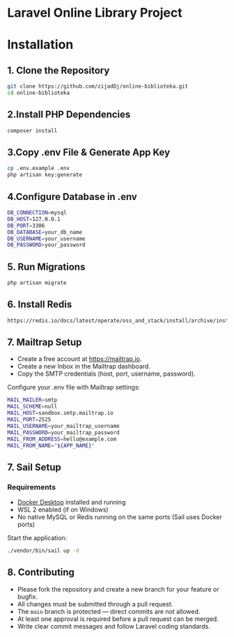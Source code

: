 # Laravel Online Library Project

# Installation

## 1. Clone the Repository

```bash
git clone https://github.com/zijadDj/online-biblioteka.git
cd online-biblioteka
```

## 2.Install PHP Dependencies
```bash
composer install
```

## 3.Copy .env File & Generate App Key

```bash
cp .env.example .env
php artisan key:generate
```

## 4.Configure Database in .env
```bash
DB_CONNECTION=mysql
DB_HOST=127.0.0.1
DB_PORT=3306
DB_DATABASE=your_db_name
DB_USERNAME=your_username
DB_PASSWORD=your_password
```

## 5. Run Migrations
```bash
php artisan migrate
```

## 6. Install Redis
```bash
https://redis.io/docs/latest/operate/oss_and_stack/install/archive/install-redis/
```


## 7. Mailtrap Setup
- Create a free account at https://mailtrap.io.
- Create a new Inbox in the Mailtrap dashboard.
- Copy the SMTP credentials (host, port, username, password).

Configure your .env file with Mailtrap settings:
```bash
MAIL_MAILER=smtp
MAIL_SCHEME=null
MAIL_HOST=sandbox.smtp.mailtrap.io
MAIL_PORT=2525
MAIL_USERNAME=your_mailtrap_username
MAIL_PASSWORD=your_mailtrap_password
MAIL_FROM_ADDRESS=hello@example.com
MAIL_FROM_NAME="${APP_NAME}"
```

## 7. Sail Setup
###  Requirements

- [Docker Desktop](https://www.docker.com/products/docker-desktop) installed and running
- WSL 2 enabled (if on Windows)
- No native MySQL or Redis running on the same ports (Sail uses Docker ports)

Start the application:
```bash
./vendor/bin/sail up -d
```

## 8. Contributing

- Please fork the repository and create a new branch for your feature or bugfix.
- All changes must be submitted through a pull request.
- The `main` branch is protected — direct commits are not allowed.
- At least one approval is required before a pull request can be merged.
- Write clear commit messages and follow Laravel coding standards.

